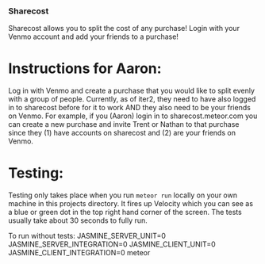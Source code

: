 ### Sharecost

Sharecost allows you to split the cost of any purchase! Login with your Venmo account and add your friends to a purchase!

# Instructions for Aaron:

Log in with Venmo and create a purchase that you would like to split evenly with a group of people. Currently, as of iter2, they need to have also logged in to sharecost before for it to work AND they also need to be your friends on Venmo. For example, if you (Aaron) login in to sharecost.meteor.com you can create a new purchase and invite Trent or Nathan to that purchase since they (1) have accounts on sharecost and (2) are your friends on Venmo.

# Testing:

Testing only takes place when you run `meteor run` locally on your own machine in this projects directory. It fires up Velocity which you can see as a blue or green dot in the top right hand corner of the screen. The tests usually take about 30 seconds to fully run.

To run without tests:
JASMINE_SERVER_UNIT=0 JASMINE_SERVER_INTEGRATION=0 JASMINE_CLIENT_UNIT=0 JASMINE_CLIENT_INTEGRATION=0 meteor
